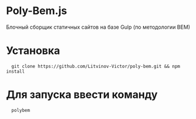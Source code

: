 # Poly-Bem.js
Блочный сборщик статичных сайтов на базе Gulp (по методологии BEM)
# Установка
```git
  git clone https://github.com/Litvinov-Victor/poly-bem.git && npm install
```

# Для запуска ввести команду

```git
  polybem
```

